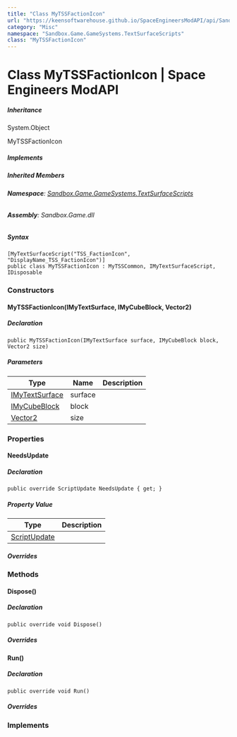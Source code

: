 ```yaml
---
title: "Class MyTSSFactionIcon"
url: "https://keensoftwarehouse.github.io/SpaceEngineersModAPI/api/Sandbox.Game.GameSystems.TextSurfaceScripts.MyTSSFactionIcon.html"
category: "Misc"
namespace: "Sandbox.Game.GameSystems.TextSurfaceScripts"
class: "MyTSSFactionIcon"
---
```


# Class MyTSSFactionIcon | Space Engineers ModAPI

##### Inheritance

System.Object

MyTSSFactionIcon

##### Implements

##### Inherited Members

###### **Namespace**: [Sandbox.Game.GameSystems.TextSurfaceScripts](https://keensoftwarehouse.github.io/SpaceEngineersModAPI/api/Sandbox.Game.GameSystems.TextSurfaceScripts.html)

###### **Assembly**: Sandbox.Game.dll

##### Syntax

```
[MyTextSurfaceScript("TSS_FactionIcon", "DisplayName_TSS_FactionIcon")]
public class MyTSSFactionIcon : MyTSSCommon, IMyTextSurfaceScript, IDisposable
```

### Constructors

#### MyTSSFactionIcon(IMyTextSurface, IMyCubeBlock, Vector2)

##### Declaration

```
public MyTSSFactionIcon(IMyTextSurface surface, IMyCubeBlock block, Vector2 size)
```

##### Parameters

| Type | Name | Description |
| --- | --- | --- |
| [IMyTextSurface](https://keensoftwarehouse.github.io/SpaceEngineersModAPI/api/Sandbox.ModAPI.IMyTextSurface.html) | surface |     |
| [IMyCubeBlock](https://keensoftwarehouse.github.io/SpaceEngineersModAPI/api/VRage.Game.ModAPI.IMyCubeBlock.html) | block |     |
| [Vector2](https://keensoftwarehouse.github.io/SpaceEngineersModAPI/api/VRageMath.Vector2.html) | size |     |

### Properties

#### NeedsUpdate

##### Declaration

```
public override ScriptUpdate NeedsUpdate { get; }
```

##### Property Value

| Type | Description |
| --- | --- |
| [ScriptUpdate](https://keensoftwarehouse.github.io/SpaceEngineersModAPI/api/Sandbox.Game.GameSystems.TextSurfaceScripts.ScriptUpdate.html) |     |

##### Overrides

### Methods

#### Dispose()

##### Declaration

```
public override void Dispose()
```

##### Overrides

#### Run()

##### Declaration

```
public override void Run()
```

##### Overrides

### Implements